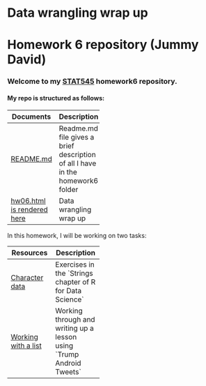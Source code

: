 Data wrangling wrap up
================
Homework 6 repository (Jummy David)
===================================

### Welcome to my [STAT545](https://github.com/STAT545-UBC) homework6 repository.

#### My repo is structured as follows:

<table style="width:42%;">
<colgroup>
<col width="23%" />
<col width="18%" />
</colgroup>
<thead>
<tr class="header">
<th><strong>Documents</strong></th>
<th><strong>Description</strong></th>
</tr>
</thead>
<tbody>
<tr class="odd">
<td><a href="https://github.com/STAT545-UBC-students/hw06-funkedavid82/blob/master/README.md">README.md</a></td>
<td>Readme.md file gives a brief description of all I have in the homework6 folder</td>
</tr>
<tr class="even">
<td><a href="http://htmlpreview.github.com/?https://github.com/STAT545-UBC-students/hw06-funkedavid82/blob/master/hw06.html">hw06.html is rendered here</a></td>
<td>Data wrangling wrap up</td>
</tr>
</tbody>
</table>

In this homework, I will be working on two tasks:

<table style="width:42%;">
<colgroup>
<col width="23%" />
<col width="18%" />
</colgroup>
<thead>
<tr class="header">
<th><strong>Resources</strong></th>
<th><strong>Description</strong></th>
</tr>
</thead>
<tbody>
<tr class="odd">
<td><a href="https://r4ds.had.co.nz/strings.html">Character data</a></td>
<td>Exercises in the `Strings chapter of R for Data Science` </td>
</tr>
<tr class="even">
<td><a href="https://jennybc.github.io/purrr-tutorial/index.html">Working with a list</a></td>
<td>Working through and writing up a lesson using `Trump Android Tweets`</td>
</tr>
</tbody>
</table>
